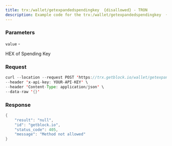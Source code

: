 ```yaml
---
title: trx:/wallet/getexpandedspendingkey  {disallowed} - TRON
description: Example code for the trx:/wallet/getexpandedspendingkey  {disallowed} rest method. Сomplete guide on how to use trx:/wallet/getexpandedspendingkey  {disallowed} rest in GetBlock.io Web3 documentation.
---
```


### Parameters


`value` -

HEX of Spending Key

### Request

``` java
curl --location --request POST 'https://trx.getblock.io/wallet/getexpandedspendingkey' \
--header 'x-api-key: YOUR-API-KEY' \
--header 'Content-Type: application/json' \
--data-raw '{}'
```

###  Response

``` java
{
    "result": "null",
    "id": "getblock.io",
    "status_code": 405,
    "message": "Method not allowed"
}
```

